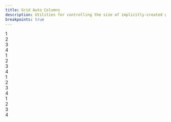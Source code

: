 ```yaml
---
title: Grid Auto Columns
description: Utilities for controlling the size of implicitly-created grid columns.
breakpoints: true
---
```

<div>
    <table-utility prefix="auto-cols" property="grid-auto-rows-columns" attribute="grid-auto-columns" class="mb-lg"></table-utility>
    <card-example>
		<div class="container h-full rounded-md bg-surface-1 p-24">
			<div class="grid grid-flow-col auto-cols-auto gap-10 border-b border-alpha-1 mb-24 pb-24">
				<div class="rounded-md p-10 bg-info text-center"><span class="text-xs text-white font-semibold">1</span></div>
				<div class="rounded-md p-10 bg-info text-center"><span class="text-xs text-white font-semibold">2</span></div>
				<div class="rounded-md p-10 bg-info text-center"><span class="text-xs text-white font-semibold">3</span></div>
				<div class="rounded-md p-10 bg-info text-center"><span class="text-xs text-white font-semibold">4</span></div>
			</div>
			<div class="grid grid-flow-col auto-cols-min gap-10 border-b border-alpha-1 mb-24 pb-24">
				<div class="rounded-md p-10 bg-info text-center"><span class="text-xs text-white font-semibold">1</span></div>
				<div class="rounded-md p-10 bg-info text-center"><span class="text-xs text-white font-semibold">2</span></div>
				<div class="rounded-md p-10 bg-info text-center"><span class="text-xs text-white font-semibold">3</span></div>
				<div class="rounded-md p-10 bg-info text-center"><span class="text-xs text-white font-semibold">4</span></div>
			</div>
			<div class="grid grid-flow-col auto-cols-max gap-10 border-b border-alpha-1 mb-24 pb-24">
				<div class="rounded-md p-10 bg-info text-center"><span class="text-xs text-white font-semibold">1</span></div>
				<div class="rounded-md p-10 bg-info text-center"><span class="text-xs text-white font-semibold">2</span></div>
				<div class="rounded-md p-10 bg-info text-center"><span class="text-xs text-white font-semibold">3</span></div>
				<div class="rounded-md p-10 bg-info text-center"><span class="text-xs text-white font-semibold">4</span></div>
			</div>
			<div class="grid grid-flow-col auto-cols-fr gap-10">
				<div class="rounded-md p-10 bg-info text-center"><span class="text-xs text-white font-semibold">1</span></div>
				<div class="rounded-md p-10 bg-info text-center"><span class="text-xs text-white font-semibold">2</span></div>
				<div class="rounded-md p-10 bg-info text-center"><span class="text-xs text-white font-semibold">3</span></div>
				<div class="rounded-md p-10 bg-info text-center"><span class="text-xs text-white font-semibold">4</span></div>
			</div>
		</div>
    </card-example>
</div>